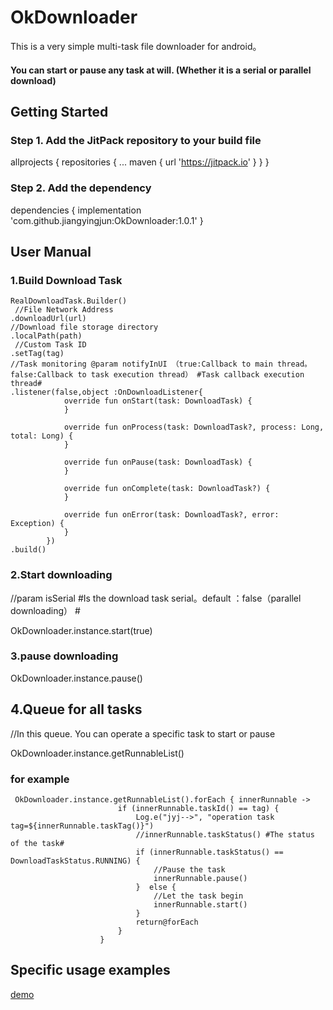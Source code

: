 # OkDownloader
This is a very simple multi-task file downloader for android。
#### You can start or pause any task at will. (Whether it is a serial or parallel download)

## Getting Started

### Step 1. Add the JitPack repository to your build file

allprojects {
		repositories {
			...
			maven { url 'https://jitpack.io' }
		}
	}

 ### Step 2. Add the dependency

 dependencies {
	        implementation 'com.github.jiangyingjun:OkDownloader:1.0.1'
	}

## User Manual

 ### 1.Build Download Task
    RealDownloadTask.Builder()
     //File Network Address
    .downloadUrl(url)
    //Download file storage directory
    .localPath(path)  
     //Custom Task ID
    .setTag(tag)   
    //Task monitoring @param notifyInUI （true:Callback to main thread。false:Callback to task execution thread） #Task callback execution thread#
    .listener(false,object :OnDownloadListener{ 
                override fun onStart(task: DownloadTask) {
                }

                override fun onProcess(task: DownloadTask?, process: Long, total: Long) {
                }

                override fun onPause(task: DownloadTask) {
                }

                override fun onComplete(task: DownloadTask?) {
                }

                override fun onError(task: DownloadTask?, error: Exception) {
                }
            })
    .build()

 ### 2.Start downloading 
   //param isSerial #Is the download task serial。default ：false（parallel downloading） #
   
   OkDownloader.instance.start(true)

 ### 3.pause downloading 
   OkDownloader.instance.pause()

## 4.Queue for all tasks
   //In this queue. You can operate a specific task to start or pause
   
   OkDownloader.instance.getRunnableList()

   ### for example
     OkDownloader.instance.getRunnableList().forEach { innerRunnable ->
                            if (innerRunnable.taskId() == tag) {
                                Log.e("jyj-->", "operation task tag=${innerRunnable.taskTag()}")
                                //innerRunnable.taskStatus() #The status of the task#
                                if (innerRunnable.taskStatus() == DownloadTaskStatus.RUNNING) {
                                    //Pause the task
                                    innerRunnable.pause()
                                }  else {
                                    //Let the task begin
                                    innerRunnable.start()
                                }
                                return@forEach
                            }
                        }
 

## Specific usage examples

  [demo](app/src/main/java/com/example/application/MainActivity.kt)

 
